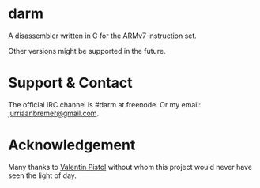 # darm

A disassembler written in C for the ARMv7 instruction set.

Other versions might be supported in the future.

# Support & Contact

The official IRC channel is #darm at freenode.
Or my email: [jurriaanbremer@gmail.com][email].

[email]: mailto:jurriaanbremer@gmail.com

# Acknowledgement

Many thanks to [Valentin Pistol][pistol] without whom this project would never
have seen the light of day.

[pistol]: https://github.com/pistol/
